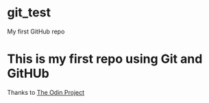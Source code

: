 # git_test
My first GitHub repo

# This is my first repo using Git and GitHUb

Thanks to [The Odin Project](https://www.theodinproject.com)
